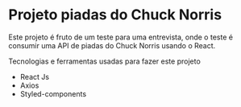 <h1> Projeto piadas do Chuck Norris</h1>

<p>
    Este projeto é fruto de um teste para uma entrevista, onde o teste é consumir
    uma API de piadas do Chuck Norris usando o React.
</p>

<div> Tecnologias e ferramentas usadas para fazer este projeto</div>

<ul>
    <li> React Js</li>
    <li> Axios</li>
    <li> Styled-components</li>
</ul>
